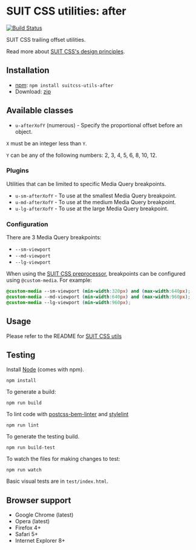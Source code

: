 # SUIT CSS utilities: after

[![Build Status](https://travis-ci.org/suitcss/utils-after.svg?branch=master)](https://travis-ci.org/suitcss/utils-after)

SUIT CSS trailing offset utilities.

Read more about [SUIT CSS's design principles](https://github.com/suitcss/suit/).

## Installation

* [npm](http://npmjs.org/): `npm install suitcss-utils-after`
* Download: [zip](https://github.com/suitcss/utils-after/releases/latest)

## Available classes

* `u-afterXofY` (numerous) - Specify the proportional offset before an object.

`X` must be an integer less than `Y`.

`Y` can be any of the following numbers: 2, 3, 4, 5, 6, 8, 10, 12.

### Plugins

Utilities that can be limited to specific Media Query breakpoints.

* `u-sm-afterXofY` - To use at the smallest Media Query breakpoint.
* `u-md-afterXofY` - To use at the medium Media Query breakpoint.
* `u-lg-afterXofY` - To use at the large Media Query breakpoint.

### Configuration

There are 3 Media Query breakpoints:

* `--sm-viewport`
* `--md-viewport`
* `--lg-viewport`

When using the [SUIT CSS preprocessor](https://github.com/suitcss/preprocessor),
breakpoints can be configured using `@custom-media`. For example:

```css
@custom-media --sm-viewport (min-width:320px) and (max-width:640px);
@custom-media --md-viewport (min-width:640px) and (max-width:960px);
@custom-media --lg-viewport (min-width:960px);
```

## Usage

Please refer to the README for [SUIT CSS utils](https://github.com/suitcss/utils/)

## Testing

Install [Node](http://nodejs.org) (comes with npm).

```
npm install
```

To generate a build:

```
npm run build
```

To lint code with [postcss-bem-linter](https://github.com/postcss/postcss-bem-linter) and [stylelint](http://stylelint.io/)

```
npm run lint
```

To generate the testing build.

```
npm run build-test
```

To watch the files for making changes to test:

```
npm run watch
```

Basic visual tests are in `test/index.html`.

## Browser support

* Google Chrome (latest)
* Opera (latest)
* Firefox 4+
* Safari 5+
* Internet Explorer 8+
